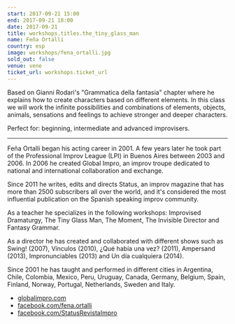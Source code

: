 ```yaml
---
start: 2017-09-21 15:00
end: 2017-09-21 18:00
date: 2017-09-21
title: workshops.titles.the_tiny_glass_man
name: Feña Ortalli 
country: esp 
image: workshops/fena_ortalli.jpg
sold_out: false
venue: vene
ticket_url: workshops.ticket_url
---
```


Based on Gianni Rodari's "Grammatica della fantasia" chapter where he explains
how to create characters based on different elements. In this class we will
work the infinite possibilities and combinations of elements, objects, animals,
sensations and feelings to achieve stronger and deeper characters.

Perfect for: beginning, intermediate and advanced improvisers.

---

Feña Ortalli began his acting career in 2001. A few years later he took part of
the Professional Improv League (LPI) in Buenos Aires between 2003 and 2006.
In 2006 he created Global Impro, an improv troupe dedicated to national and
international collaboration and exchange.

Since 2011 he writes, edits and directs Status, an improv magazine that has more
than 2500 subscribers all over the world, and it's considered the most influential
publication on the Spanish speaking improv community.

As a teacher he specializes in the following workshops: Improvised Dramaturgy,
The Tiny Glass Man, The Moment, The Invisible Director and Fantasy Grammar.

As a director he has created and collaborated with different shows such as
Swing! (2007), Vínculos (2010), ¿Qué había una vez? (2011), Ampersand (2013),
Impronunciables (2013) and Un día cualquiera (2014).

Since 2001 he has taught and performed in different cities in Argentina, Chile,
Colombia, Mexico, Peru, Uruguay, Canada, Germany, Belgium, Spain, Finland, Norway,
Portugal, Netherlands, Sweden and Italy.

- [globalimpro.com](http://www.globalimpro.com)
- [facebook.com/fena.ortalli](https://www.facebook.com/fena.ortalli)
- [facebook.com/StatusRevistaImpro](https://www.facebook.com/StatusRevistaImpro)
